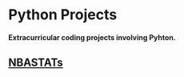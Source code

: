 # Python Projects
#### Extracurricular coding projects involving Pyhton.

## [NBASTATs](https://github.com/bdbeau21/PythonProjects/tree/main/NBASTATS)

